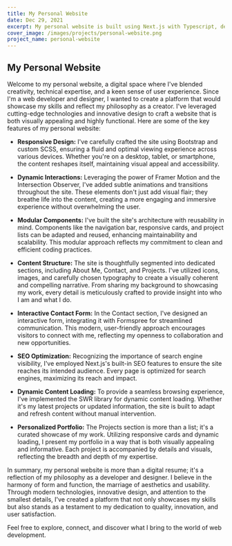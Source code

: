 ```yaml
---
title: My Personal Website
date: Dec 29, 2021
excerpt: My personal website is built using Next.js with Typescript, deployed using Vercel, and features my own custom graphics. While the website is client-side only, I used SWR to make API calls to pull the list of projects. Each project I make will be featured in its own custom markdown file. The elements on each page are modular and animated with Framer Motion.
cover_image: /images/projects/personal-website.png
project_name: personal-website
---
```

## My Personal Website

Welcome to my personal website, a digital space where I've blended creativity, technical expertise, and a keen sense of user experience. Since I'm a web developer and designer, I wanted to create a platform that would showcase my skills and reflect my philosophy as a creator. I've leveraged cutting-edge technologies and innovative design to craft a website that is both visually appealing and highly functional. Here are some of the key features of my personal website:

* **Responsive Design:** I've carefully crafted the site using Bootstrap and custom SCSS, ensuring a fluid and optimal viewing experience across various devices. Whether you're on a desktop, tablet, or smartphone, the content reshapes itself, maintaining visual appeal and accessibility.

* **Dynamic Interactions:** Leveraging the power of Framer Motion and the Intersection Observer, I've added subtle animations and transitions throughout the site. These elements don't just add visual flair; they breathe life into the content, creating a more engaging and immersive experience without overwhelming the user.

* **Modular Components:** I've built the site's architecture with reusability in mind. Components like the navigation bar, responsive cards, and project lists can be adapted and reused, enhancing maintainability and scalability. This modular approach reflects my commitment to clean and efficient coding practices.

* **Content Structure:** The site is thoughtfully segmented into dedicated sections, including About Me, Contact, and Projects. I've utilized icons, images, and carefully chosen typography to create a visually coherent and compelling narrative. From sharing my background to showcasing my work, every detail is meticulously crafted to provide insight into who I am and what I do.

* **Interactive Contact Form:** In the Contact section, I've designed an interactive form, integrating it with Formspree for streamlined communication. This modern, user-friendly approach encourages visitors to connect with me, reflecting my openness to collaboration and new opportunities.

* **SEO Optimization:** Recognizing the importance of search engine visibility, I've employed Next.js's built-in SEO features to ensure the site reaches its intended audience. Every page is optimized for search engines, maximizing its reach and impact.

* **Dynamic Content Loading:** To provide a seamless browsing experience, I've implemented the SWR library for dynamic content loading. Whether it's my latest projects or updated information, the site is built to adapt and refresh content without manual intervention.

* **Personalized Portfolio:** The Projects section is more than a list; it's a curated showcase of my work. Utilizing responsive cards and dynamic loading, I present my portfolio in a way that is both visually appealing and informative. Each project is accompanied by details and visuals, reflecting the breadth and depth of my expertise.

In summary, my personal website is more than a digital resume; it's a reflection of my philosophy as a developer and designer. I believe in the harmony of form and function, the marriage of aesthetics and usability. Through modern technologies, innovative design, and attention to the smallest details, I've created a platform that not only showcases my skills but also stands as a testament to my dedication to quality, innovation, and user satisfaction.

Feel free to explore, connect, and discover what I bring to the world of web development.
